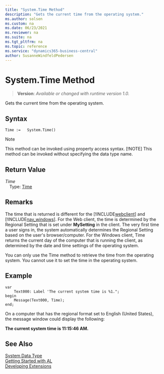 ```yaml
---
title: "System.Time Method"
description: "Gets the current time from the operating system."
ms.author: solsen
ms.custom: na
ms.date: 06/23/2021
ms.reviewer: na
ms.suite: na
ms.tgt_pltfrm: na
ms.topic: reference
ms.service: "dynamics365-business-central"
author: SusanneWindfeldPedersen
---
```

[//]: # (START>DO_NOT_EDIT)
[//]: # (IMPORTANT:Do not edit any of the content between here and the END>DO_NOT_EDIT.)
[//]: # (Any modifications should be made in the .xml files in the ModernDev repo.)
# System.Time Method
> **Version**: _Available or changed with runtime version 1.0._

Gets the current time from the operating system.


## Syntax
```AL
Time :=   System.Time()
```
> [!NOTE]
> This method can be invoked using property access syntax.
> [!NOTE]
> This method can be invoked without specifying the data type name.


## Return Value
*Time*  
&emsp;Type: [Time](../time/time-data-type.md)  



[//]: # (IMPORTANT: END>DO_NOT_EDIT)

## Remarks  

The time that is returned is different for the [!INCLUDE[webclient](../../includes/webclient.md)] and [!INCLUDE[nav_windows](../../includes/nav_windows_md.md)]. For the Web client, the time is determined by the Regional Setting that is set under **MySetting** in the client. The very first time a user signs in, the system automatically determines the Regional Setting based on the user's browser/computer. For the Windows client, Time returns the current day of the computer that is running the client, as determined by the date and time settings of the operating system.

You can only use the Time method to retrieve the time from the operating system. You cannot use it to set the time in the operating system.  
  
## Example  

```al
var
    Text000: Label 'The current system time is %1.";
begin
    Message(Text000, Time);  
end;
```  
  
On a computer that has the regional format set to English \(United States\), the message window could display the following:  
  
**The current system time is 11:15:46 AM.**  

 
## See Also

[System Data Type](system-data-type.md)  
[Getting Started with AL](../../devenv-get-started.md)  
[Developing Extensions](../../devenv-dev-overview.md)